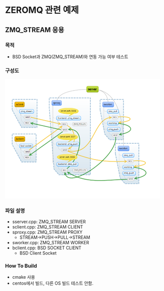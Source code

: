 # ZEROMQ 관련 예제
## ZMQ_STREAM 응용

### 목적
* BSD Socket과 ZMQ(ZMQ_STREAM)와 연동 가능 여부 테스트

### 구성도
![ZMQ_STREAM PIPELINE](zmq_stream.png)

### 파일 설명
* sserver.cpp: ZMQ_STREAM SERVER
* sclient.cpp: ZMQ_STREAM CLIENT
* sproxy.cpp: ZMQ_STREAM PROXY
  * STREAM->PUSH->PULL->STREAM
* sworker.cpp: ZMQ_STREAM WORKER
* bclient.cpp: BSD SOCKET CLIENT
  * BSD Client Socket

### How To Build
* cmake 사용
* centos에서 빌드, 다른 OS 빌드 테스트 안함.
